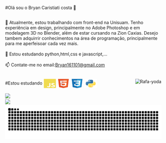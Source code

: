 #Olá sou o Bryan Caristiati costa 👋

<br>🔭 Atualmente, estou trabalhando com front-end na Unisuam. Tenho experiência em design, principalmente no Adobe Photoshop e em modelagem 3D no Blender, além de estar cursando na Zion Caxias. Desejo tambem adquirrir conhecimentos na área de programação, principalmente para me aperfeisoar cada vez mais.<br/>
<br>🌱 Estou estudando python,html,css e javascript,...<br/>
<br>📫 Contate-me no email:Bryan161101@gmail.com<br/>


<div style="display: inline_block"><br> #Estou estudando
<img align="center" alt="Rafa-Js" height="30" width="40" src="https://raw.githubusercontent.com/devicons/devicon/master/icons/javascript/javascript-plain.svg"> 
<img align="center" alt="Rafa-HTML" height="30" width="40" src="https://raw.githubusercontent.com/devicons/devicon/master/icons/html5/html5-original.svg"> <img align="center" alt="Rafa-CSS" height="30" width="40" src="https://raw.githubusercontent.com/devicons/devicon/master/icons/css3/css3-original.svg"> <img align="center" alt="Rafa-Python" height="30" width="40" src="https://raw.githubusercontent.com/devicons/devicon/master/icons/python/python-original.svg"><img align="right" alt="Rafa-yoda" src="https://cdn.discordapp.com/attachments/795358919417397249/825430589581688872/hi.gif">
</div>

<div>
<br><a href="https://www.instagram.com/jairmessiasbolsonaro/?hl=pt-br" target="_blank"><img src="https://img.shields.io/badge/-Instagram-X23E4405F?style-for-the-badge&logo-instagram&logoColor-white"
target="_blank"></a><br/>
<a href="https://discord.gg/bryan.c.costa" target="_blank"><img src="https://img.shields.io/badge/Discord-7289DA?style-for-the-badge&logo-discord&logoColor-white" target="_blank"> </a>

<picture align="center">
  <source media="(prefers-color-scheme: dark)" srcset="https://raw.githubusercontent.com/Bryan22890/Bryan22890/output/github-contribution-grid-snake-dark.svg">
  <source media="(prefers-color-scheme: light)" srcset="https://raw.githubusercontent.com/Bryan22890/Bryan22890/output/github-contribution-grid-snake-dark.svg">
  <img align="center" alt="github contribution grid snake animation" src="https://raw.githubusercontent.com/Bryan22890/Bryan22890/output/github-contribution-grid-snake.svg">
</picture> 
